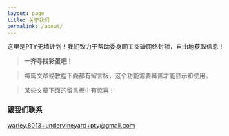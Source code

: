 ```yaml
---
layout: page
title: 关于我们
permalink: /about/
---
```


这里是PTY无墙计划！我们致力于帮助委身同工突破网络封锁，自由地获取信息！

> **一齐寻找彩蛋吧！**

> 每篇文章或教程下面都有留言板，这个功能需要蕃蔷才能显示和使用。

> 某些文章下面的留言板中有惊喜！

### 跟我们联系

[warley.8013+undervineyard+pty@gmail.com](mailto:warley8013+gh@gmail.com)